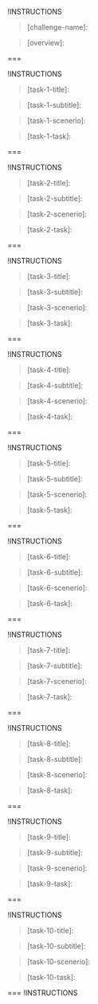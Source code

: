 !INSTRUCTIONS[](https://raw.githubusercontent.com/JohnR-LoD/ChallengeLabsContent/master/BoilerPlate/Intro.md)

<!-- Author begin -->

>[challenge-name]:

>[overview]: 

<!-- Author end-->
===
<!-- Task 1 -->
!INSTRUCTIONS[](https://raw.githubusercontent.com/JohnR-LoD/ChallengeLabsContent/master/BoilerPlate/Tasks/Task1.md)
<!-- Author start -->

>[task-1-title]:

>[task-1-subtitle]:

>[task-1-scenerio]:

>[task-1-task]:

<!-- Author end -->
===
<!-- Task 2 -->
!INSTRUCTIONS[](https://raw.githubusercontent.com/JohnR-LoD/ChallengeLabsContent/master/BoilerPlate/Tasks/Task2.md)
<!-- Author start -->

>[task-2-title]:

>[task-2-subtitle]:

>[task-2-scenerio]:

>[task-2-task]:

<!-- Author end -->
===
<!-- Task 3 -->
!INSTRUCTIONS[](https://raw.githubusercontent.com/JohnR-LoD/ChallengeLabsContent/master/BoilerPlate/Tasks/Task3.md)
<!-- Author start -->

>[task-3-title]:

>[task-3-subtitle]:

>[task-3-scenerio]:

>[task-3-task]:

<!-- Author end -->
===
<!-- Task 4 -->
!INSTRUCTIONS[](https://raw.githubusercontent.com/JohnR-LoD/ChallengeLabsContent/master/BoilerPlate/Tasks/Task4.md)
<!-- Author start -->

>[task-4-title]:

>[task-4-subtitle]:

>[task-4-scenerio]:

>[task-4-task]:

<!-- Author end -->
===
<!-- Task 5-->
!INSTRUCTIONS[](https://raw.githubusercontent.com/JohnR-LoD/ChallengeLabsContent/master/BoilerPlate/Tasks/Task5.md)
<!-- Author start -->

>[task-5-title]:

>[task-5-subtitle]:

>[task-5-scenerio]:

>[task-5-task]:

<!-- Author end -->
===
<!-- Task 6-->
!INSTRUCTIONS[](https://raw.githubusercontent.com/JohnR-LoD/ChallengeLabsContent/master/BoilerPlate/Tasks/Task6.md)
<!-- Author start -->

>[task-6-title]:

>[task-6-subtitle]:

>[task-6-scenerio]:

>[task-6-task]:

<!-- Author end -->
===
<!-- Task 7-->
!INSTRUCTIONS[](https://raw.githubusercontent.com/JohnR-LoD/ChallengeLabsContent/master/BoilerPlate/Tasks/Task7.md)
<!-- Author start -->

>[task-7-title]:

>[task-7-subtitle]:

>[task-7-scenerio]:

>[task-7-task]:

<!-- Author end -->
===
<!-- Task 8-->
!INSTRUCTIONS[](https://raw.githubusercontent.com/JohnR-LoD/ChallengeLabsContent/master/BoilerPlate/Tasks/Task8.md)
<!-- Author start -->

>[task-8-title]:

>[task-8-subtitle]:

>[task-8-scenerio]:

>[task-8-task]:

<!-- Author end -->
===
<!-- Task 9-->
!INSTRUCTIONS[](https://raw.githubusercontent.com/JohnR-LoD/ChallengeLabsContent/master/BoilerPlate/Tasks/Task9.md)
<!-- Author start -->

>[task-9-title]:

>[task-9-subtitle]:

>[task-9-scenerio]:

>[task-9-task]:

<!-- Author end -->
===
<!-- Task 10-->
!INSTRUCTIONS[](https://raw.githubusercontent.com/JohnR-LoD/ChallengeLabsContent/master/BoilerPlate/Tasks/Task10.md)
<!-- Author start -->

>[task-10-title]:

>[task-10-subtitle]:

>[task-10-scenerio]:

>[task-10-task]:

<!-- Author end -->
===
!INSTRUCTIONS[](https://raw.githubusercontent.com/JohnR-LoD/ChallengeLabsContent/master/BoilerPlate/Summary.md)